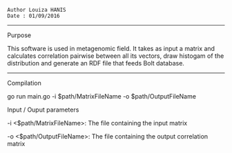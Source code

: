 	Author Louiza HANIS
	Date : 01/09/2016

----------------------------------------------------------------------------	
Purpose 

This software is used in metagenomic field. It takes as input a matrix and calculates correlation pairwise between all its vectors, draw histogam of the distribution and generate an RDF file that feeds Bolt database. 

----------------------------------------------------------------------------
Compilation 

go run main.go -i $path/MatrixFileName -o $path/OutputFileName

Input / Ouput parameters 

-i <$path/MatrixFileName>: The file containing the input matrix  

-o <$path/OutputFileName>: The file containing the output correlation matrix  
